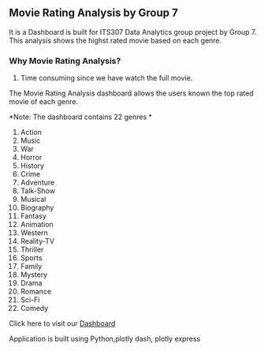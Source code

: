 ## Movie Rating Analysis by Group 7

It is a Dashboard is built for ITS307 Data Analytics group project by Group 7. This analysis shows the highst rated movie based on each genre.


### Why Movie Rating Analysis?

1. Time consuming since we have watch the full movie.

The Movie Rating Analysis dashboard allows the users known the top rated movie of each genre.

*Note: The dashboard contains 22 genres *
1. Action
2. Music 
3. War 
4. Horror
5. History 
6. Crime
7. Adventure
8. Talk-Show
9. Musical
10. Biography
11. Fantasy
12. Animation
13. Western
14. Reality-TV
15. Thriller
16. Sports
17. Family
18. Mystery
19. Drama
20. Romance
21. Sci-Fi
22. Comedy

Click here to visit our [Dashboard](https://group7-miniprj.herokuapp.com/)

Application is built using Python,plotly dash, plotly express





